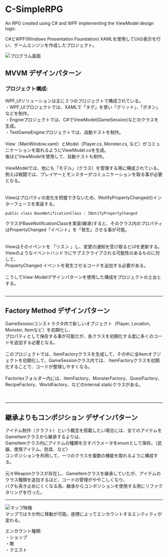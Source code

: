 # C-SimpleRPG
An RPG created using C# and WPF implementing the ViewModel design logic.

C#とWPF(Windows Presentation Foundation) XAMLを使用してUIの表示を行い、ゲームエンジンを作成したプロジェクト。

![プログラム画面](https://github.com/SEFWHITE-Dev/C-Sharp-SimpleRPG/tree/main/Images/01.png?raw=true)</br>

<h2>MVVM デザインパターン</h2>
<h3>プロジェクト構成: </h3>
WPF_UIソリューションは主に３つのプロジェクトで構成されている。</br>
・WPF_UIプロジェクトでは、XAMLで「タグ」を使い「グリッド」、「ボタン」などを制作。</br>
・Engineプロジェクトでは、C#でViewModel(GameSession)などのクラスを生成。</br>
・TestGameEngineプロジェクトでは、自動テストを制作。</br>
</br>
View（MainWindow.xaml）とModel（Player.cs, Monster.cs, など）がコミュニケーションを取れるようにViewModel.csを生成。</br>
後ほどViewModelを使用して、自動テストも制作。</br>
</br>
ViewModelでは、他にも「モデル」（クラス）を管理する用に構成されている。</br>
例えば戦闘では、プレイヤーとモンスターがコミュニケーションを取る事が必要となる。</br>
</br>
</br>
Viewはプロパティの変化を把握できないため、INotifyPropertyChangedのインターフェースを実装する。</br>

    public class BaseNotificationClass : INotifyPropertyChanged

クラスがBaseNotificationClassを実装(継承)すると、そのクラス内のプロパティはPropertyChanged「イベント」を「発生」させる事が可能。</br>
</br>
</br>
Viewはそのイベントを 「リスン 」し、変更の通知を受け取るとUIを更新する。</br>
Viewのようなイベントハンドラにサブスクライブされる可能性のあるものに対して、</br>
PropertyChanged イベントを発生させるコードを追加する必要がある。</br>
</br>
こうしてView-Modelデザインパターンを使用した構成をプロジェクトの土台とする。
</br></br>


<hr>

<h2>Factory Method デザインパターン</h2>
GameSessionコンストラクタ内で新しいオブジェクト（Player, Location, Monster, Itemなど）を初期化し、</br>
プロパティとして保存する事が可能だが、各クラスを初期化する度に多くのコードを追加する必要となる。</br>
</br>
このプロジェクトでは、ItemFactoryクラスを生成して、その中に全Itemオブジェクトを初期化して、GameSessionクラス内では、
ItemFactoryクラスを初期化することで、コードが整理しやすくなる。</br>
</br>
Factoriesフォルダー内には、ItemFactory、MonsterFactory、QuestFactory、RecipeFactory、WorldFactory、などのinternal staticクラスがある。</br>
</br></br>

<hr>

<h2>継承よりもコンポジション デザインパターン</h2>
アイテム制作（クラフト）という概念を搭載したい場合には、全てのアイテムをGameItemクラスから継承するよりは、</br>
GameItemクラス内にアイテムの種類を示すパラメータをenumとして保存。（武器、使用アイテム、防具、など）</br>
コンポジションを利用して、一つのクラスを複数の機能を取れるように構成する。</br>
</br>
元々Weaponクラスが存在し、GameItemクラスを継承していたが、アイテムのクラス種類を追加するほど、コードの管理がややこしくなり、</br>
バグも突き止めにくくなる為、継承からコンポジションを使用する用にリファクタリングを行った。</br>

<hr>

![マップ映像](https://github.com/SEFWHITE-Dev/C-Sharp-SimpleRPG/tree/main/Images/Map.png?raw=true)</br>
マップでは９か所に移動が可能。座標によってエンカウントするエンティティが変わる。</br>

エンカウント種類:</br>
・ショップ</br>
・敵</br>
・クエスト</br>
